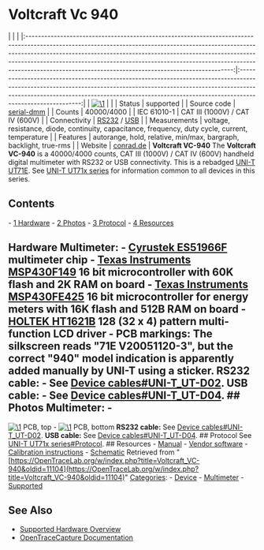 # Voltcraft Vc 940

| | | |:-----------------------------------------------------------------------------------------------------------------------------------------------------------------------------------------------------------------------------------------------------------------------------------------------------------------------------------------------------------------------------------------:|:----------------------------------------------------------------------------------------------------------------------------------------------------------------------------------------------------------------------------------------------------------------------:| | [![\1](../../assets/hardware/general/\2)](./File:Voltcraft_vc940.png.html) | | | Status | supported | | Source code | [serial-dmm](http://github.com/OpenTraceLab/?p=OpenTraceCapture.git;a=tree;f=src/hardware/serial-dmm) | | Counts | 40000/4000 | | IEC 61010-1 | CAT III (1000V) / CAT IV (600V) | | Connectivity | [RS232](Device_cables.html#UNI-T_UT-D02 "Device cables") / [USB](Device_cables.html#UNI-T_UT-D04 "Device cables") | | Measurements | voltage, resistance, diode, continuity, capacitance, frequency, duty cycle, current, temperature | | Features | autorange, hold, relative, min/max, bargraph, backlight, true-rms | | Website | [conrad.de](https://web.archive.org/web/20131107075144/http://www.conrad.de/ce/de/product/123297/VOLTCRAFT-VC940-TRMS-Digital-Multimeter-m-Software-und-Leistungsmessadapter-VC900-Serie-400004000-Counts-CAT-IV-600V) | **Voltcraft VC-940** The **Voltcraft VC-940** is a 40000/4000 counts, CAT III (1000V) / CAT IV (600V) handheld digital multimeter with RS232 or USB connectivity. This is a rebadged [UNI-T UT71E](http://uni-trend.com/UT71E.html). See [UNI-T UT71x series](UNI-T_UT71x_series.html "UNI-T UT71x series") for information common to all devices in this series. 
## Contents 
\- [1 Hardware](Voltcraft_VC-940.html#Hardware) \- [2 Photos](Voltcraft_VC-940.html#Photos) \- [3 Protocol](Voltcraft_VC-940.html#Protocol) \- [4 Resources](Voltcraft_VC-940.html#Resources) 
## Hardware **Multimeter**: \- [Cyrustek ES51966F](http://www.cyrustek.com.tw/spec/ES51966A.pdf) multimeter chip \- [Texas Instruments MSP430F149](http://www.ti.com/product/msp430f149) 16 bit microcontroller with 60K flash and 2K RAM on board \- [Texas Instruments MSP430FE425](http://www.ti.com/product/msp430fe425) 16 bit microcontroller for energy meters with 16K flash and 512B RAM on board \- [HOLTEK HT1621B](http://www.holtek.com.tw/english/docum/consumer/1621.htm) 128 (32 x 4) pattern multi-function LCD driver \- **PCB markings**: The silkscreen reads "71E V20051120-3", but the correct "940" model indication is apparently added manually by UNI-T using a sticker. **RS232 cable:** \- See [Device cables#UNI-T_UT-D02](Device_cables.html#UNI-T_UT-D02 "Device cables"). **USB cable:** \- See [Device cables#UNI-T_UT-D04](Device_cables.html#UNI-T_UT-D04 "Device cables"). ## Photos **Multimeter**: \- 
[![\1](../../assets/hardware/general/\2)](./File:Voltcraft_vc940_pcb_top.jpg.html)
PCB, top
\- 
[![\1](../../assets/hardware/general/\2)](./File:Voltcraft_vc940_pcb_bottom.jpg.html)
PCB, bottom
**RS232 cable:** See [Device cables#UNI-T_UT-D02](Device_cables.html#UNI-T_UT-D02 "Device cables"). **USB cable:** See [Device cables#UNI-T_UT-D04](Device_cables.html#UNI-T_UT-D04 "Device cables"). ## Protocol See [UNI-T UT71x series#Protocol](UNI-T_UT71x_series.html#Protocol "UNI-T UT71x series"). ## Resources \- [Manual](http://www.produktinfo.conrad.com/datenblaetter/100000-124999/123297-an-01-ml-VOLTCRAFT_VC940_DMM_de_en_fr_nl.pdf) \- [Vendor software](http://www.produktinfo.conrad.com/datenblaetter/100000-124999/123297-up-01-en-VC940DMM_WIN7_32_64bit_V3_00.zip) \- [Calibration instructions](http://www.produktinfo.conrad.com/datenblaetter/100000-124999/123297-an-01-en-Kalibrieranleitung_VC940.pdf) \- [Schematic](http://elektrotanya.com/unit_multimeter_vc940.pdf/download.html)
Retrieved from "[https://OpenTraceLab.org/w/index.php?title=Voltcraft_VC-940&oldid=11104](https://OpenTraceLab.org/w/index.php?title=Voltcraft_VC-940&oldid=11104)" 
[Categories](specialcategories-specialcategories.md): \- [Device](./Category:Device.html "Category:Device") \- [Multimeter](./Category:Multimeter.html "Category:Multimeter") \- [Supported](./Category:Supported.html "Category:Supported")

## See Also
- [Supported Hardware Overview](../supported-hardware.md)
- [OpenTraceCapture Documentation](../../opentracecapture/overview.md)
